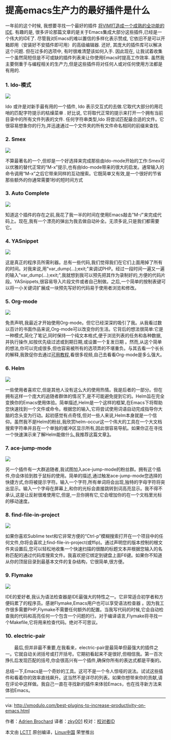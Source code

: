 提高emacs生产力的最好插件是什么
================================================================================
一年前的这个时候, 我想要寻找一个最好的插件 [将VIM打造成一个成熟的全功能的IDE][1]. 有趣的是, 很多评论那篇文章的是关于Emacs集成大部分这些插件,已经是一个伟大的IDE了. 尽管我对Emacs的难以置信的多样化表示赞成, 它依旧不是可以开箱即用（安装好不安插件即可用）的高级编辑器. 还好, 其庞大的插件库可以解决这个问题. 但在过多的选项中, 有时很难清楚该如何入手. 因此现在, 让我试着收集一个虽然简短但是不可或缺的插件列表来让你使用Emacs时提高工作效率. 虽然我主要侧重于与编程相关的生产力,但是这些插件将对任何人或对任何使用方法都是有用的.

### 1. Ido-模式 ###

![](https://c2.staticflickr.com/6/5718/23311895573_c1fb34337c_c.jpg)

Ido 或许是对新手最有用的一个插件, Ido 表示交互式的去做.它取代大部分的用花哨的匹配字符提示的枯燥菜单 . 好比说, 它将取代正常的提示来打开一个拥有当前目录中的所有文件列表的文件. 任何字符串类型,Ido 将尝试匹配最合适的文件。它很容易想象你的行为,并迅速通过一个文件夹的所有文件命名相同的前缀来查找.

### 2. Smex ###

![](https://c2.staticflickr.com/2/1517/23310442314_2a22a60c34_c.jpg)

不算最著名的一个,但却是一个好选择来完成那些由Ido-mode开始的工作:Smex可以优雅的替代正常的“M-x”提示,也有由Ido-mode带来的很大的启发。通常输入的命令调用“M-x”之后它带来同样的互动搜索。它既简单又有效,是一个很好的节省那些额外的你通常需要1秒的短时间方式
  
### 3. Auto Complete ###

![](https://c2.staticflickr.com/6/5794/23643004900_3042f77952_c.jpg)

知道这个插件的存在之前,我花了我一半的时间在使用Emacs敲击"M-/"来完成代码上。现在,我有一个漂亮的弹出为我去做自动补全。无须多说,只是我们都需要它。

### 4. YASnippet ###

![](https://c2.staticflickr.com/2/1688/23830403072_0d8df6ef4c_b.jpg)

这是真正的程序员所需利器。总有一些代码,我们觉得我们在它们上面用掉了所有的时间。对我来说,用"var_dump(…);exit;"来调试PHP。经过一段时间一遍又一遍的输入"var_dump(…);exit;",我就想到我可以预先把其作为录制好的,方便的代码片段。YASnippets,很容易导入片段文件或者自己制做。之后,一个简单的按制表键可以将一小关键词扩展成一块预先写好的代码易于使用者浏览和修改。


### 5. Org-mode ###

![](https://c2.staticflickr.com/6/5687/23570808789_d683c949e4.jpg)

免责声明,我最近才开始使用Org-mode。但它已经深深的吸引了我。从我看过数以百计的书面作品来说,Org-mode可以改变你的生活。它背后的想法很简单:它是一种模式,简化了笔记,同时保持一个纯文本格式,便于浏览列表的任务和各种数据,并执行操作,如按优先级过滤或到期日期,或设置一个复发日期 。然而,从这个简单的想法,你可以完成很多,但也容易被所有的选项弄的不堪重负。与其去看一个长长的解释,我敦促你去通过[可用教程][2],看很多视频,自己去看看Org-mode是多么强大。
    

### 6. Helm ###

![](https://c2.staticflickr.com/2/1489/23310442334_5e6db22b79_c.jpg)

一些使用者喜欢它,但是其他人没有这么大的使用热情。我是后者的一部分。但在拥有这样一个庞大的追随者群体的情况下,是不可能避免提到它的。Helm旨在完全变换你的Emacs使用体验。简单描述,Helm是一个这样的框架,在Emacs下将帮助您快速找到一个文件或命令。根据您的输入,它将尝试使用词语自动完成指导你大脑的念头变为行动。起初感觉有点奇怪,但对一些人来说,Helm本身就是一个信仰。虽然我不是Helm的粉丝,我欣赏helm-occur这一个伟大的工具在一个大文档搜索字符串并且在一个单独的缓冲区显示所有,因此很容易导航。如果你正在寻找一个快速演示来了解Helm能做什么,我推荐这篇文章[3]。


### 7. ace-jump-mode ###

![](https://c2.staticflickr.com/2/1710/23856168871_6df1faa565_c.jpg)

另一个插件有一大群追随者,我试图加入ace-jump-mode的粉丝群。拥有这个插件,你会体验到胜于鼠标的使用。简单的描述,通过触发ace-jump-mode您选择的快捷方式,你将被提示字符。输入一个字符,所有单词将会出现,独特的字母字符将突出显示。输入一个字母在屏幕上,和你的光标会直接跳转到词高亮显示。我不得不承认,这是让反射很难使用它,但是,一旦你拥有它,它会增加你的在一个文档里光标的移动速度。



### 8. find-file-in-project ###

![](https://c2.staticflickr.com/2/1492/23570808809_96ec8454a9_c.jpg)

如果你喜欢Sublime text和它非常方便的“Ctrl-p”模糊搜索打开在一个项目中的任何文件,你将会喜欢上find-file-in-project(或ffip)。通过声明您的版本控制的根文件夹设置后,您可以轻松地收集一个快速扫描的很酷的标题文本并根据您输入的名称匹配的通过代码库搜索文件。我喜欢把它绑定到键盘上面F6键。如果你不知道从你的顶层目录到最基本文件的复杂结构，它很简单,很方便。
  

### 9. Flymake ###

![](https://c2.staticflickr.com/6/5708/23310442354_cbba657ed3.jpg)

IDE的爱好者,我认为语法检查器是IDE最强大的特性之一。它非常适合初学者和方便码累了的程序员。感谢Flymake,Emacs用户也可以享受语法检查器 。因为我工作很多需要PHP,Flymake不需要任何额外的配置。当我写代码的时候,它会自动检查我的代码和高亮任何一个包含一个问题的行。对于编译语言,Flymake将寻找一个Makefile,它将用来检查代码。绝对不可思议。

 

### 10. electric-pair ###

　　最后,但并非最不重要,在我看来，electric-pair是最简单但最强大的插件之一。它就自动关闭括号或打开括号。它期初看起来不是很好,但相信我。第一百次挣扎后发现匹配的括号,你会很高兴有一个插件,确保你所有的表达式都是平衡的。　　
　　


总结一下,Emacs是一个奇妙的工具。这可不是一个令人惊哑的说法。试试这些插件和看着你的效率直线飙升。这当然不是详尽的列表。如果你想带来你的贡献,请在评论中这样做。我自己一直在寻找新的插件来体验Emacs，也在找寻新方法来体验Emacs。




--------------------------------------------------------------------------------

via: http://xmodulo.com/best-plugins-to-increase-productivity-on-emacs.html

作者：[Adrien Brochard][a]
译者：[zky001](https://github.com/zky001)
校对：[校对者ID](https://github.com/校对者ID)

本文由 [LCTT](https://github.com/LCTT/TranslateProject) 原创编译，[Linux中国](https://linux.cn/) 荣誉推出

[a]:http://xmodulo.com/author/adrien
[1]:http://xmodulo.com/turn-vim-full-fledged-ide.html
[2]:http://orgmode.org/worg/org-tutorials/
[3]:http://tuhdo.github.io/helm-intro.html
